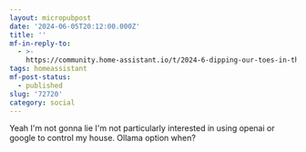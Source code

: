 ```yaml
---
layout: micropubpost
date: '2024-06-05T20:12:00.000Z'
title: ''
mf-in-reply-to:
  - >-
    https://community.home-assistant.io/t/2024-6-dipping-our-toes-in-the-world-of-ai-using-llms/736415/2
tags: homeassistant
mf-post-status:
  - published
slug: '72720'
category: social
---
```

Yeah I&#39;m not gonna lie I&#39;m not particularly interested in using openai or google to control my house. Ollama option when?
